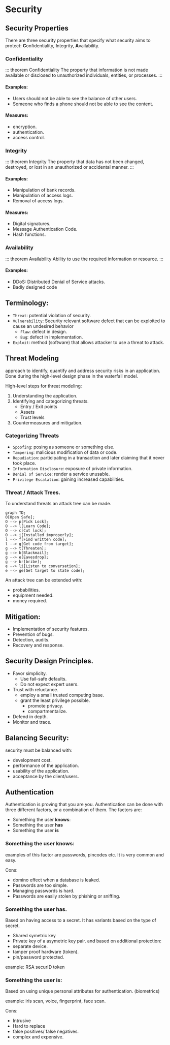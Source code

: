# Security

## Security Properties

There are three security properties that specify
what security aims to protect:
**C**onfidentiality, **I**ntegrity, **A**vailability.

### Confidentiality
::: theorem Confidentiality
The property that information is not made available or disclosed to unauthorized individuals, entities, or processes.
:::

#### Examples:
+ Users should not be able to see the balance of other users.
+ Someone who finds a phone should not be able to see the content.

#### Measures:
+ encryption.
+ authentication.
+ access control.

### Integrity
::: theorem Integrity
The property that data has not been changed,
destroyed, or lost in an unauthorized or accidental manner.
:::

#### Examples:
+ Manipulation of bank records.
+ Manipulation of access logs.
+ Removal of access logs.

#### Measures:
+ Digital signatures.
+ Message Authentication Code.
+ Hash functions.

### Availability
::: theorem Availability
Ability to use the required information or resource.
:::

#### Examples:
+ DDoS: Distributed Denial of Service attacks.
+ Badly designed code

## Terminology:
+ `Threat`: potential violation of security.
+ `Vulnerability`: Security relevant software defect that can be exploited to cause an undesired behavior
    + `Flaw`: defect in design.
    + `Bug`: defect in implementation.
+ `Exploit`: method (software) that allows attacker to use a threat to attack.

## Threat Modeling
approach to identify, quantify and address security risks in an application. Done during the high-level design phase in the waterfall model.

High-level steps for threat modeling:
1. Understanding the application.
2. Identifying and categorizing threats.
    + Entry / Exit points
    + Assets
    + Trust levels
3. Countermeasures and mitigation.

### Categorizing Threats
+ `Spoofing`: posing as someone or something else.
+ `Tampering`: malicious modification of data or code.
+ `Repudiation`: participating in a transaction and later claiming that it never took place.
+ `Information Disclosure`: exposure of private information.
+ `Denial of Service`: render a service unusable.
+ `Privilege Escalation`: gaining increased capabilities.

### Threat / Attack Trees.
To understand threats an attack tree can be made.
```mermaid
graph TD;
O[Open Safe];
O --> p[Pick Lock];
O --> l[Learn Code];
O --> c[Cut lock];
O --> i[Installed improperly];
l --> f[Find written code];
l --> g[Get code from target];
g --> t[Threaten];
g --> b[Blackmail];
g --> e[Eavesdrop];
g --> br[bribe];
e --> li[Listen to conversation];
e --> ge[Get target to state code];
```

An attack tree can be extended with:
+ probabilities.
+ equipment needed.
+ money required.

## Mitigation:
+ Implementation of security features.
+ Prevention of bugs.
+ Detection, audits.
+ Recovery and response.

## Security Design Principles.
+ Favor simplicity.
    + Use fail-safe defaults.
    + Do not expect expert users.
+ Trust with reluctance.
    + employ a small trusted computing base.
    + grant the least privilege possible.
        + promote privacy.
        + compartmentalize.
+ Defend in depth.
+ Monitor and trace.

## Balancing Security:
security must be balanced with:
+ development cost.
+ performance of the application.
+ usability of the application.
+ acceptance by the client/users.

## Authentication
Authentication is proving that you are you.
Authentication can be done with three different factors, or a combination of them.
The factors are:

+ Something the user **knows**:
+ Something the user **has**
+ Something the user **is**

### Something the user knows:
examples of this factor are passwords, pincodes etc.
It is very common and easy.

Cons:
+ domino effect when a database is leaked.
+ Passwords are too simple.
+ Managing passwords is hard.
+ Passwords are easily stolen by phishing or sniffing.

### Something the user has.
Based on having access to a secret.
It has variants based on the type of secret.
+ Shared symetric key
+ Private key of a asymetric key pair.
and based on additional protection:
+ separate device.
+ tamper proof hardware (token).
+ pin/password protected.

example: RSA securID token

### Something the user is:
Based on using unique personal attributes for authentication. (biometrics)

example: iris scan, voice, fingerprint, face scan.

Cons:
+ Intrusive
+ Hard to replace
+ false positives/ false negatives.
+ complex and expensive.